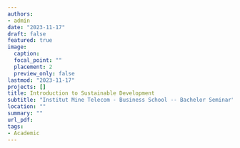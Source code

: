 ```yaml
---
authors:
- admin
date: "2023-11-17"
draft: false
featured: true
image:
  caption: 
  focal_point: ""
  placement: 2
  preview_only: false
lastmod: "2023-11-17"
projects: []
title: Introduction to Sustainable Development
subtitle: "Institut Mine Telecom - Business School -- Bachelor Seminar"
location: ""
summary: ""
url_pdf:
tags:
- Academic
---
```


